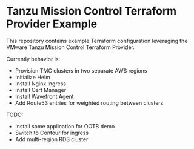 # Tanzu Mission Control Terraform Provider Example 

This repository contains example Terraform configuration leveraging the VMware Tanzu Mission Control Terraform Provider.

Currently behavior is:
- Provision TMC clusters in two separate AWS regions
- Initialize Helm
- Install Nginx Ingress
- Install Cert Manager
- Install Wavefront Agent
- Add Route53 entries for weighted routing between clusters

TODO:
- Install some application for OOTB demo
- Switch to Contour for ingress
- Add multi-region RDS cluster